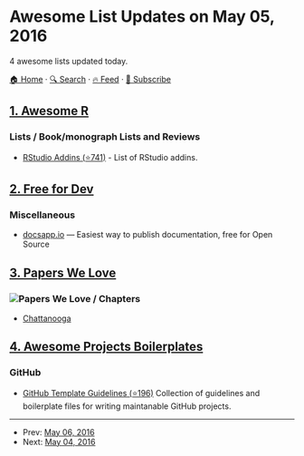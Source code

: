 # Awesome List Updates on May 05, 2016

4 awesome lists updated today.

[🏠 Home](/README.md) · [🔍 Search](https://test.trackawesomelist.com/search/) · [🔥 Feed](https://test.trackawesomelist.com/rss.xml) · [📮 Subscribe](https://trackawesomelist.us17.list-manage.com/subscribe?u=d2f0117aa829c83a63ec63c2f&id=36a103854c)



## [1. Awesome R](/content/qinwf/awesome-R/README.md)

### Lists / Book/monograph Lists and Reviews

*   [RStudio Addins (⭐741)](https://github.com/daattali/addinslist) - List of RStudio addins.

## [2. Free for Dev](/content/ripienaar/free-for-dev/README.md)

### Miscellaneous

*   [docsapp.io](https://www.docsapp.io/) — Easiest way to publish documentation, free for Open Source

## [3. Papers We Love](/content/papers-we-love/papers-we-love/README.md)

### ![Papers We Love](http://paperswelove.org/images/logo-top.svg) / Chapters

*   [Chattanooga](http://www.meetup.com/Papers-We-Love-Chattanooga/)

## [4. Awesome Projects Boilerplates](/content/melvin0008/awesome-projects-boilerplates/README.md)

### GitHub

*   [GitHub Template Guidelines (⭐196)](https://github.com/cezaraugusto/github-template-guidelines) Collection of guidelines and boilerplate files for writing maintanable GitHub projects.

---

- Prev: [May 06, 2016](/content/2016/05/06/README.md)
- Next: [May 04, 2016](/content/2016/05/04/README.md)